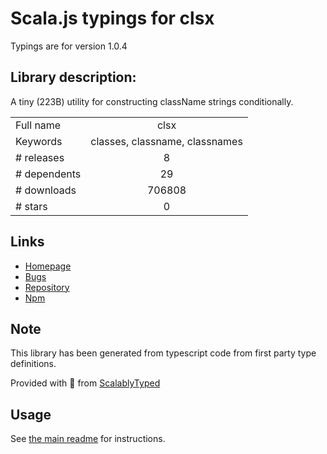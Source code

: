 
# Scala.js typings for clsx

Typings are for version 1.0.4

## Library description:
A tiny (223B) utility for constructing className strings conditionally.

|                    |                 |
| ------------------ | :-------------: |
| Full name          | clsx |
| Keywords           | classes, classname, classnames |
| # releases         | 8 |
| # dependents       | 29 |
| # downloads        | 706808 |
| # stars            | 0 |

## Links
- [Homepage](https://github.com/lukeed/clsx#readme)
- [Bugs](https://github.com/lukeed/clsx/issues)
- [Repository](https://github.com/lukeed/clsx)
- [Npm](https://www.npmjs.com/package/clsx)
    


## Note
This library has been generated from typescript code from first party type definitions.

Provided with :purple_heart: from [ScalablyTyped](https://github.com/oyvindberg/ScalablyTyped)

## Usage
See [the main readme](../../readme.md) for instructions.


